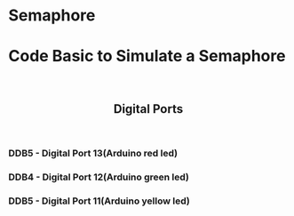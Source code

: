 # Semaphore
<h1>Code Basic to Simulate a Semaphore</h1><br>

<center><h2>Digital Ports</h2></center><br>
<h3>DDB5 - Digital Port 13(Arduino red led)</h3>
<h3>DDB4 - Digital Port 12(Arduino green led)</h3>
<h3>DDB5 - Digital Port 11(Arduino yellow led)</h3>



